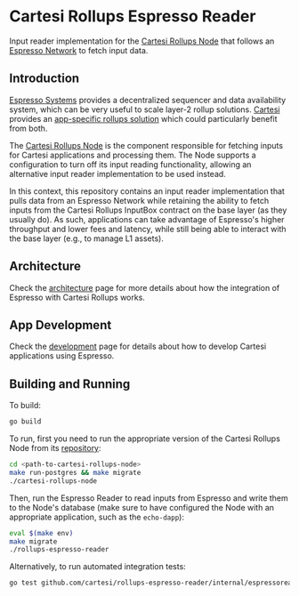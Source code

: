 # Cartesi Rollups Espresso Reader

Input reader implementation for the [Cartesi Rollups Node](https://github.com/cartesi/rollups-node) that follows an [Espresso Network](https://docs.espressosys.com/network) to fetch input data.

## Introduction

[Espresso Systems](https://www.espressosys.com/) provides a decentralized sequencer and data availability system, which can be very useful to scale layer-2 rollup solutions.
[Cartesi](https://cartesi.io) provides an [app-specific rollups solution](https://docs.cartesi.io/cartesi-rollups/) which could particularly benefit from both.

The [Cartesi Rollups Node](https://github.com/cartesi/rollups-node) is the component responsible for fetching inputs for Cartesi applications and processing them.
The Node supports a configuration to turn off its input reading functionality, allowing an alternative input reader implementation to be used instead.

In this context, this repository contains an input reader implementation that pulls data from an Espresso Network while retaining the ability to fetch inputs from the Cartesi Rollups InputBox contract on the base layer (as they usually do).
As such, applications can take advantage of Espresso's higher throughput and lower fees and latency, while still being able to interact with the base layer (e.g., to manage L1 assets).

## Architecture

Check the [architecture](docs/architecture.md) page for more details about how the integration of Espresso with Cartesi Rollups works.

## App Development

Check the [development](docs/development.md) page for details about how to develop Cartesi applications using Espresso.

## Building and Running

To build:

```bash
go build
```

To run, first you need to run the appropriate version of the Cartesi Rollups Node from its [repository](https://github.com/cartesi/rollups-node/tree/feature/new-build-20250124):

```bash
cd <path-to-cartesi-rollups-node>
make run-postgres && make migrate
./cartesi-rollups-node
```

Then, run the Espresso Reader to read inputs from Espresso and write them to the Node's database (make sure to have configured the Node with an appropriate application, such as the `echo-dapp`):

```bash
eval $(make env)
make migrate
./rollups-espresso-reader
```

Alternatively, to run automated integration tests:

```bash
go test github.com/cartesi/rollups-espresso-reader/internal/espressoreader -v
```
